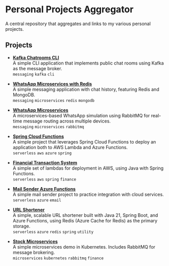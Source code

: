 # Personal Projects Aggregator

A central repository that aggregates and links to my various personal projects.

## Projects

- **[Kafka Chatrooms CLI](https://github.com/Tyrael122/kafka-chatrooms-cli)**  
  A simple CLI application that implements public chat rooms using Kafka as the message broker.  
  `messaging` `kafka` `cli`

- **[WhatsApp Microservices with Redis](https://github.com/Tyrael122/whatsapp-microservices-redis)**  
  A simple messaging application with chat history, featuring Redis and MongoDB.  
  `messaging` `microservices` `redis` `mongodb`

- **[WhatsApp Microservices](https://github.com/Tyrael122/whatsapp-microservices)**  
  A microservices-based WhatsApp simulation using RabbitMQ for real-time message routing across multiple devices.  
  `messaging` `microservices` `rabbitmq`

- **[Spring Cloud Functions](https://github.com/Tyrael122/spring-cloud-functions)**  
  A simple project that leverages Spring Cloud Functions to deploy an application both to AWS Lambda and Azure Functions.  
  `serverless` `aws` `azure` `spring`

- **[Financial Transaction System](https://github.com/Tyrael122/financial-transaction-system)**  
  A simple set of lambdas for deployment in AWS, using Java with Spring Functions.  
  `serverless` `aws` `spring` `finance`

- **[Mail Sender Azure Functions](https://github.com/Tyrael122/mailsender-az-functions)**  
  A simple mail sender project to practice integration with cloud services.  
  `serverless` `azure` `email`

- **[URL Shortener](https://github.com/Tyrael122/url-shortener)**  
  A simple, scalable URL shortener built with Java 21, Spring Boot, and Azure Functions, using Redis (Azure Cache for Redis) as the primary storage.  
  `serverless` `azure` `redis` `spring` `utility`

- **[Stock Microservices](https://github.com/Tyrael122/stock-microservices)**  
  A simple microservices demo in Kubernetes. Includes RabbitMQ for message brokering.  
  `microservices` `kubernetes` `rabbitmq` `finance`
